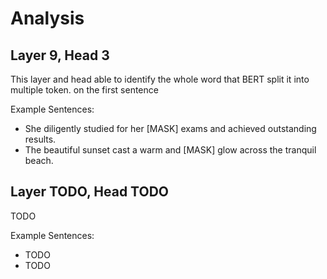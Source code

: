 # Analysis

## Layer 9, Head 3

This layer and head able to identify the whole word that BERT split it into multiple token. on the first sentence 

Example Sentences:
- She diligently studied for her [MASK] exams and achieved outstanding results.
- The beautiful sunset cast a warm and [MASK] glow across the tranquil beach.

## Layer TODO, Head TODO

TODO

Example Sentences:
- TODO
- TODO

